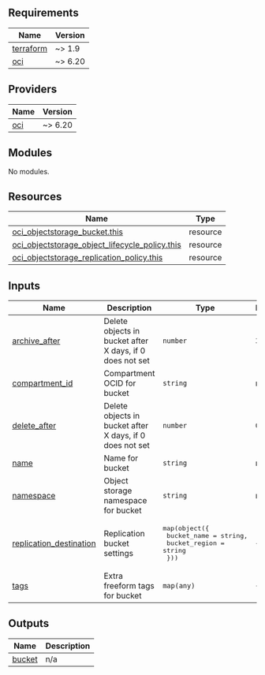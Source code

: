 <!-- BEGIN_TF_DOCS -->
## Requirements

| Name | Version |
|------|---------|
| <a name="requirement_terraform"></a> [terraform](#requirement\_terraform) | ~> 1.9 |
| <a name="requirement_oci"></a> [oci](#requirement\_oci) | ~> 6.20 |

## Providers

| Name | Version |
|------|---------|
| <a name="provider_oci"></a> [oci](#provider\_oci) | ~> 6.20 |

## Modules

No modules.

## Resources

| Name | Type |
|------|------|
| [oci_objectstorage_bucket.this](https://registry.terraform.io/providers/oracle/oci/latest/docs/resources/objectstorage_bucket) | resource |
| [oci_objectstorage_object_lifecycle_policy.this](https://registry.terraform.io/providers/oracle/oci/latest/docs/resources/objectstorage_object_lifecycle_policy) | resource |
| [oci_objectstorage_replication_policy.this](https://registry.terraform.io/providers/oracle/oci/latest/docs/resources/objectstorage_replication_policy) | resource |

## Inputs

| Name | Description | Type | Default | Required |
|------|-------------|------|---------|:--------:|
| <a name="input_archive_after"></a> [archive\_after](#input\_archive\_after) | Delete objects in bucket after X days, if 0 does not set | `number` | `30` | no |
| <a name="input_compartment_id"></a> [compartment\_id](#input\_compartment\_id) | Compartment OCID for bucket | `string` | n/a | yes |
| <a name="input_delete_after"></a> [delete\_after](#input\_delete\_after) | Delete objects in bucket after X days, if 0 does not set | `number` | `0` | no |
| <a name="input_name"></a> [name](#input\_name) | Name for bucket | `string` | n/a | yes |
| <a name="input_namespace"></a> [namespace](#input\_namespace) | Object storage namespace for bucket | `string` | n/a | yes |
| <a name="input_replication_destination"></a> [replication\_destination](#input\_replication\_destination) | Replication bucket settings | <pre>map(object({<br/>    bucket_name   = string,<br/>    bucket_region = string<br/>  }))</pre> | `{}` | no |
| <a name="input_tags"></a> [tags](#input\_tags) | Extra freeform tags for bucket | `map(any)` | `{}` | no |

## Outputs

| Name | Description |
|------|-------------|
| <a name="output_bucket"></a> [bucket](#output\_bucket) | n/a |
<!-- END_TF_DOCS -->